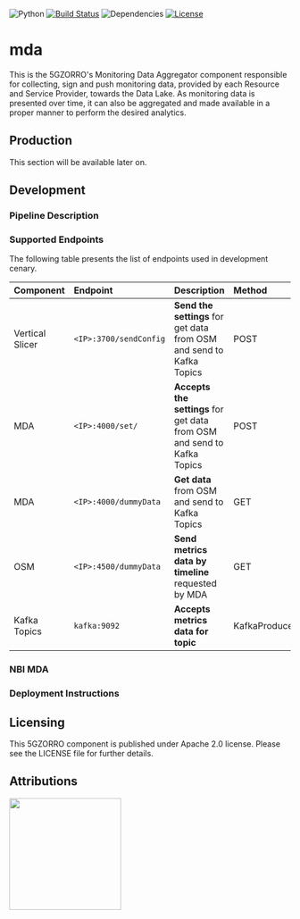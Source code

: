 ![Python](https://img.shields.io/badge/python-v3.6+-blue.svg)
[![Build Status](https://travis-ci.org/anfederico/Clairvoyant.svg?branch=master)](https://travis-ci.org/anfederico/Clairvoyant)
![Dependencies](https://img.shields.io/badge/dependencies-up%20to%20date-brightgreen.svg)
[![License](https://img.shields.io/badge/license-Apache-blue.svg)](https://opensource.org/licenses/Apache-2.0)

# mda
This is the 5GZORRO's Monitoring Data Aggregator component responsible for collecting, sign and push monitoring data, provided by each Resource and Service Provider, towards the Data Lake. As monitoring data is presented over time, it can also be aggregated and made available in a proper manner to perform the desired analytics.

## Production
This section will be available later on.

## Development

### Pipeline Description

### Supported Endpoints
The following table presents the list of endpoints used in development cenary.

**Component**|**Endpoint**|**Description**|**Method**
:----|:----|:----|:----
Vertical Slicer|`<IP>:3700/sendConfig`|**Send the settings** for get data from OSM and send to Kafka Topics| POST
MDA|`<IP>:4000/set/`|**Accepts the settings** for get data from OSM and send to Kafka Topics| POST
MDA|`<IP>:4000/dummyData`|**Get data** from OSM and send to Kafka Topics| GET
OSM|`<IP>:4500/dummyData`|**Send metrics data by timeline** requested by MDA| GET
Kafka Topics|`kafka:9092`|**Accepts metrics data for topic**| KafkaProducer

### NBI MDA

### Deployment Instructions

## Licensing

This 5GZORRO component is published under Apache 2.0 license. Please see the LICENSE file for further details.

## Attributions

<img src="https://www.5gzorro.eu/wp-content/uploads/2019/11/5GZorro-D12-1024x539-copia.png" width="200" />
